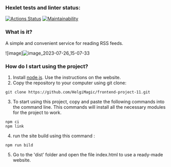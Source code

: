 ### Hexlet tests and linter status:
[![Actions Status](https://github.com/HelgiMagic/frontend-project-11/workflows/hexlet-check/badge.svg)](https://github.com/HelgiMagic/frontend-project-11/actions)
[![Maintainability](https://api.codeclimate.com/v1/badges/83dad3dc75799c9110d7/maintainability)](https://codeclimate.com/github/HelgiMagic/frontend-project-11/maintainability)

### What is it?

A simple and convenient service for reading RSS feeds.

![image]![image_2023-07-26_15-07-33](https://github.com/HelgiMagic/frontend-project-11/assets/113669521/92fd886a-d922-4e7c-84fb-871ecb984315)


### How do I start using the project?

1. Install [node.js](https://nodejs.org/). Use the instructions on the website.
2. Copy the repository to your computer using git clone:
```
git clone https://github.com/HelgiMagic/frontend-project-11.git
```
3. To start using this project, copy and paste the following commands into the command line. This commands will install all the necessary modules for the project to work.
```
npm ci
npm link
```
4. run the site build using this command : 
```
npm run bild
```
5. Go to the 'dist' folder and open the file index.html to use a ready-made website.
